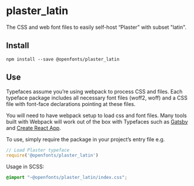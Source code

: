 
# plaster_latin

The CSS and web font files to easily self-host “Plaster” with subset "latin".

## Install

`npm install --save @openfonts/plaster_latin`

## Use

Typefaces assume you’re using webpack to process CSS and files. Each typeface
package includes all necessary font files (woff2, woff) and a CSS file with
font-face declarations pointing at these files.

You will need to have webpack setup to load css and font files. Many tools built
with Webpack will work out of the box with Typefaces such as [Gatsby](https://github.com/gatsbyjs/gatsby)
and [Create React App](https://github.com/facebookincubator/create-react-app).

To use, simply require the package in your project’s entry file e.g.

```javascript
// Load Plaster typeface
require('@openfonts/plaster_latin')
```

Usage in SCSS:
```scss
@import "~@openfonts/plaster_latin/index.css";
```
